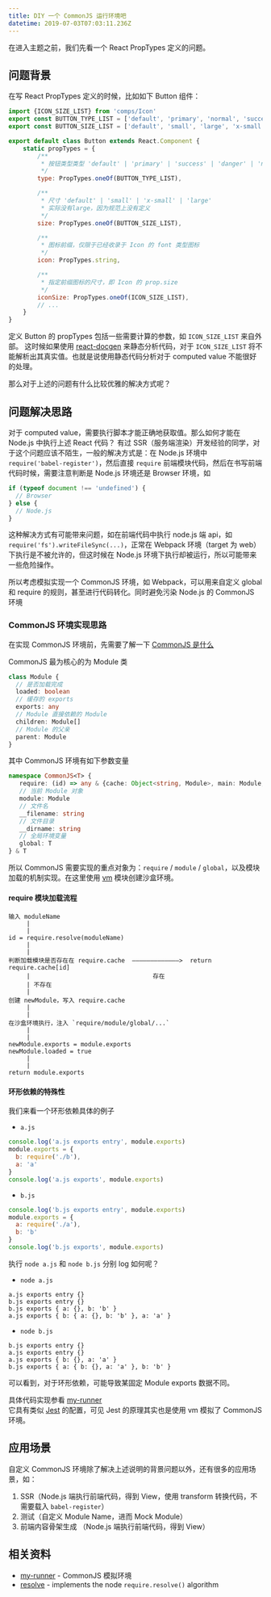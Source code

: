 ```yaml
---
title: DIY 一个 CommonJS 运行环境吧
datetime: 2019-07-03T07:03:11.236Z
---
```

在进入主题之前，我们先看一个 React PropTypes 定义的问题。

## 问题背景
在写 React PropTypes 定义的时候，比如如下 Button 组件：

```jsx
import {ICON_SIZE_LIST} from 'comps/Icon'
export const BUTTON_TYPE_LIST = ['default', 'primary', 'normal', 'success', 'danger', 'pale', 'bare', 'link']
export const BUTTON_SIZE_LIST = ['default', 'small', 'large', 'x-small']

export default class Button extends React.Component {
    static propTypes = {
        /**
         * 按钮类型类型 'default' | 'primary' | 'success' | 'danger' | 'normal' | 'pale'
         */
        type: PropTypes.oneOf(BUTTON_TYPE_LIST),

        /**
         * 尺寸 'default' | 'small' | 'x-small' | 'large'
         * 实际没有large，因为规范上没有定义
         */
        size: PropTypes.oneOf(BUTTON_SIZE_LIST),

        /**
         * 图标前缀，仅限于已经收录于 Icon 的 font 类型图标
         */
        icon: PropTypes.string,

        /**
         * 指定前缀图标的尺寸，即 Icon 的 prop.size
         */
        iconSize: PropTypes.oneOf(ICON_SIZE_LIST),
        // ...
    }
}
```

定义 Button 的 propTypes 包括一些需要计算的参数，如 `ICON_SIZE_LIST` 来自外部。
这时候如果使用 [react-docgen](https://github.com/reactjs/react-docgen) 来静态分析代码，对于 `ICON_SIZE_LIST` 将不能解析出其真实值。也就是说使用静态代码分析对于 computed value 不能很好的处理。

那么对于上述的问题有什么比较优雅的解决方式呢？

## 问题解决思路
对于 computed value，需要执行脚本才能正确地获取值。那么如何才能在 Node.js 中执行上述 React 代码？ 有过 SSR（服务端渲染）开发经验的同学，对于这个问题应该不陌生，一般的解决方式是：在 Node.js 环境中 `require('babel-register')`，然后直接 `require` 前端模块代码，然后在书写前端代码时候，需要注意判断是 Node.js 环境还是 Browser 环境，如
```js
if (typeof document !== 'undefined') {
  // Browser
} else {
  // Node.js
}
```

这种解决方式有可能带来问题，如在前端代码中执行 node.js 端 api，如 `require('fs').writeFileSync(...)`，正常在 Webpack 环境（target 为 web）下执行是不被允许的，但这时候在 Node.js 环境下执行却被运行，所以可能带来一些危险操作。

所以考虑模拟实现一个 CommonJS 环境，如 Webpack，可以用来自定义 global 和 require 的规则，甚至进行代码转化。同时避免污染 Node.js 的 CommonJS 环境

### CommonJS 环境实现思路

在实现 CommonJS 环境前，先需要了解一下 [CommonJS 是什么](https://javascript.ruanyifeng.com/nodejs/module.html)

CommonJS 最为核心的为 Module 类
```ts
class Module {
  // 是否加载完成
  loaded: boolean
  // 缓存的 exports 
  exports: any
  // Module 直接依赖的 Module
  children: Module[]
  // Module 的父亲
  parent: Module
}
```

其中 CommonJS 环境有如下参数变量
```ts
namespace CommonJS<T> {
   require: (id) => any & {cache: Object<string, Module>, main: Module, resolve: Function, extensions: {}}
   // 当前 Module 对象
   module: Module
   // 文件名
   __filename: string
   // 文件目录
   __dirname: string
   // 全局环境变量
   global: T
} & T
```

所以 CommonJS 需要实现的重点对象为：`require` / `module` / `global`，以及模块加载的机制实现。在这里使用 [vm](https://nodejs.org/api/vm.html) 模块创建沙盒环境。

#### require 模块加载流程
```
输入 moduleName
     |
     |
id = require.resolve(moduleName)
     |
     |
判断加载模块是否存在在 require.cache  —————————————>  return require.cache[id]
     |                                  存在
     | 不存在
     |
创建 newModule，写入 require.cache
     |
     |
在沙盒环境执行，注入 `require/module/global/...`
     |
     |
newModule.exports = module.exports
newModule.loaded = true
     |
     |
return module.exports
```

#### 环形依赖的特殊性

我们来看一个环形依赖具体的例子

- `a.js`
```js
console.log('a.js exports entry', module.exports)
module.exports = {
  b: require('./b'),
  a: 'a'
}
console.log('a.js exports', module.exports)
```

- `b.js`
```js
console.log('b.js exports entry', module.exports)
module.exports = {
  a: require('./a'),
  b: 'b'
}
console.log('b.js exports', module.exports)
```

执行 `node a.js` 和 `node b.js` 分别 log 如何呢？

- `node a.js`
```
a.js exports entry {}
b.js exports entry {}
b.js exports { a: {}, b: 'b' }
a.js exports { b: { a: {}, b: 'b' }, a: 'a' }
```

- `node b.js`
```
b.js exports entry {}
a.js exports entry {}
a.js exports { b: {}, a: 'a' }
b.js exports { a: { b: {}, a: 'a' }, b: 'b' }
```

可以看到，对于环形依赖，可能导致某固定 Module exports 数据不同。  

具体代码实现参看 [my-runner](https://github.com/imcuttle/my-runner)  
它具有类似 [Jest](https://jestjs.io/docs/en/configuration) 的配置，可见 Jest 的原理其实也是使用 vm 模拟了 CommonJS 环境。

## 应用场景

自定义 CommonJS 环境除了解决上述说明的背景问题以外，还有很多的应用场景，如：
1. SSR（Node.js 端执行前端代码，得到 View，使用 transform 转换代码，不需要载入 `babel-register`）
2. 测试（自定义 Module Name，进而 Mock Module）
3. 前端内容骨架生成 （Node.js 端执行前端代码，得到 View）

## 相关资料
- [my-runner](https://github.com/imcuttle/my-runner) - CommonJS 模拟环境
- [resolve](https://www.npmjs.com/package/resolve) - implements the node `require.resolve()` algorithm
